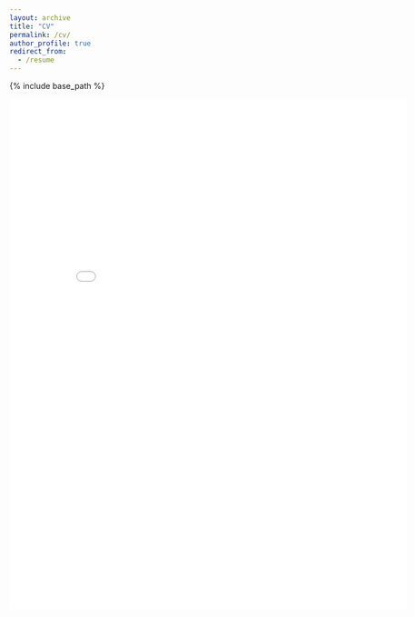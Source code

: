 ```yaml
---
layout: archive
title: "CV"
permalink: /cv/
author_profile: true
redirect_from:
  - /resume
---
```


{% include base_path %}

<!-- Education
======
* B.S. in Mechanical and Process Engineering, ETH Zürich, 2020
* M.S. in Robotics Systems and Control, ETH Zürich, 2022
* Ph.D in Electrical Engineering and Computer Science, Massachusetts Institute of Technology (in progress) -->

<embed src="/files/cv.pdf" width="700px" height="900px" type="application/pdf">

<!-- Work experience
======
* Summer 2015: Research Assistant
  * Placeholder
  
Skills
======
* Skill 1
* Skill 2
  * Sub-skill 2.1
  * Sub-skill 2.2
  * Sub-skill 2.3
* Skill 3

Publications
======
  <ul>{% for post in site.publications %}
    {% include archive-single-cv.html %}
  {% endfor %}</ul>
  
Talks
======
  <ul>{% for post in site.talks %}
    {% include archive-single-talk-cv.html %}
  {% endfor %}</ul>
  
Teaching
======
  <ul>{% for post in site.teaching %}
    {% include archive-single-cv.html %}
  {% endfor %}</ul>
  
Service and leadership
======
* Currently signed in to 43dfadf placeholder different slack teams -->

